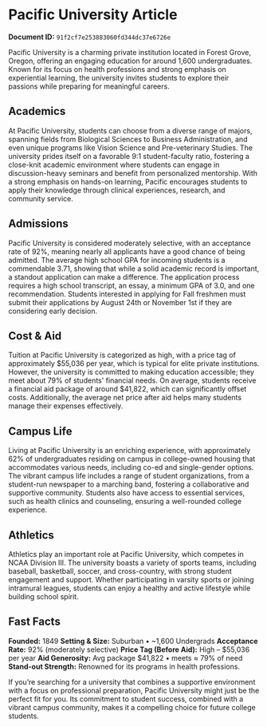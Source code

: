 # Pacific University Article

**Document ID:** `91f2cf7e253883060fd344dc37e6726e`

Pacific University is a charming private institution located in Forest Grove, Oregon, offering an engaging education for around 1,600 undergraduates. Known for its focus on health professions and strong emphasis on experiential learning, the university invites students to explore their passions while preparing for meaningful careers.

## Academics
At Pacific University, students can choose from a diverse range of majors, spanning fields from Biological Sciences to Business Administration, and even unique programs like Vision Science and Pre-veterinary Studies. The university prides itself on a favorable 9:1 student-faculty ratio, fostering a close-knit academic environment where students can engage in discussion-heavy seminars and benefit from personalized mentorship. With a strong emphasis on hands-on learning, Pacific encourages students to apply their knowledge through clinical experiences, research, and community service.

## Admissions
Pacific University is considered moderately selective, with an acceptance rate of 92%, meaning nearly all applicants have a good chance of being admitted. The average high school GPA for incoming students is a commendable 3.71, showing that while a solid academic record is important, a standout application can make a difference. The application process requires a high school transcript, an essay, a minimum GPA of 3.0, and one recommendation. Students interested in applying for Fall freshmen must submit their applications by August 24th or November 1st if they are considering early decision.

## Cost & Aid
Tuition at Pacific University is categorized as high, with a price tag of approximately $55,036 per year, which is typical for elite private institutions. However, the university is committed to making education accessible; they meet about 79% of students' financial needs. On average, students receive a financial aid package of around $41,822, which can significantly offset costs. Additionally, the average net price after aid helps many students manage their expenses effectively.

## Campus Life
Living at Pacific University is an enriching experience, with approximately 62% of undergraduates residing on campus in college-owned housing that accommodates various needs, including co-ed and single-gender options. The vibrant campus life includes a range of student organizations, from a student-run newspaper to a marching band, fostering a collaborative and supportive community. Students also have access to essential services, such as health clinics and counseling, ensuring a well-rounded college experience.

## Athletics
Athletics play an important role at Pacific University, which competes in NCAA Division III. The university boasts a variety of sports teams, including baseball, basketball, soccer, and cross-country, with strong student engagement and support. Whether participating in varsity sports or joining intramural leagues, students can enjoy a healthy and active lifestyle while building school spirit.

## Fast Facts
**Founded:** 1849
**Setting & Size:** Suburban • ~1,600 Undergrads
**Acceptance Rate:** 92% (moderately selective)
**Price Tag (Before Aid):** High – $55,036 per year
**Aid Generosity:** Avg package $41,822 • meets ≈ 79% of need
**Stand-out Strength:** Renowned for its programs in health professions.

If you’re searching for a university that combines a supportive environment with a focus on professional preparation, Pacific University might just be the perfect fit for you. Its commitment to student success, combined with a vibrant campus community, makes it a compelling choice for future college students.
